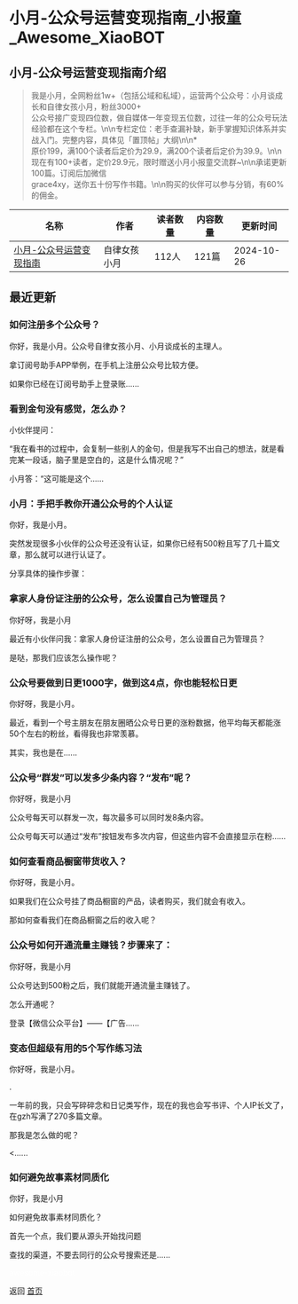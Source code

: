 # 小月-公众号运营变现指南_小报童_Awesome_XiaoBOT

## 小月-公众号运营变现指南介绍
> 我是小月，全网粉丝1w+（包括公域和私域），运营两个公众号：小月谈成长和自律女孩小月，粉丝3000+  
公众号接广变现四位数，做自媒体一年变现五位数，过往一年的公众号玩法经验都在这个专栏。\n\n专栏定位：老手查漏补缺，新手掌握知识体系并实战入门。完整内容，具体见「置顶帖」大纲\n\n*  
原价199，满100个读者后定价为29.9，满200个读者后定价为39.9。\n\n现在有100+读者，定价29.9元，限时赠送小月小报童交流群~\n\n承诺更新100篇。订阅后加微信  
grace4xy，送你五十份写作书籍。\n\n购买的伙伴可以参与分销，有60%的佣金。  
  


|名称|作者|读者数量|内容数量|更新时间|
|---|---|---|---|---|
|[小月-公众号运营变现指南](https://xiaobot.net/p/xiaoyueya?refer=0b133df9-27dc-423b-8101-639049001c13)|自律女孩小月|112人|121篇|2024-10-26|

## 最近更新
### 如何注册多个公众号？

你好，我是小月。公众号自律女孩小月、小月谈成长的主理人。

拿订阅号助手APP举例，在手机上注册公众号比较方便。

如果你已经在订阅号助手上登录账......

### 看到金句没有感觉，怎么办？

小伙伴提问：

“我在看书的过程中，会复制一些别人的金句，但是我写不出自己的想法，就是看完某一段话，脑子里是空白的，这是什么情况呢？”

小月答：“这可能是这个......

### 小月：手把手教你开通公众号的个人认证

你好，我是小月。

突然发现很多小伙伴的公众号还没有认证，如果你已经有500粉且写了几十篇文章，那么就可以进行认证了。

分享具体的操作步骤：

### 拿家人身份证注册的公众号，怎么设置自己为管理员？

你好呀，我是小月

最近有小伙伴问我：拿家人身份证注册的公众号，怎么设置自己为管理员？

是哒，那我们应该怎么操作呢？

### 公众号要做到日更1000字，做到这4点，你也能轻松日更

你好呀，我是小月。

最近，看到一个号主朋友在朋友圈晒公众号日更的涨粉数据，他平均每天都能涨50个左右的粉丝，看得我也非常羡慕。

其实，我也是在......

### 公众号“群发”可以发多少条内容？“发布”呢？

你好呀，我是小月

公众号每天可以群发一次，每次最多可以同时发8条内容。

公众号每天可以通过“发布”按钮发布多次内容，但这些内容不会直接显示在粉......

### 如何查看商品橱窗带货收入？

你好呀，我是小月。

如果我们在公众号挂了商品橱窗的产品，读者购买，我们就会有收入。

那如何查看我们在商品橱窗之后的收入呢？

### 公众号如何开通流量主赚钱？步骤来了：

你好呀，我是小月

公众号达到500粉之后，我们就能开通流量主赚钱了。

怎么开通呢？

登录【微信公众平台】——【广告......

### 变态但超级有用的5个写作练习法

你好呀，我是小月。

.

一年前的我，只会写碎碎念和日记类写作，现在的我也会写书评、个人IP长文了，在gzh写满了270多篇文章。

那我是怎么做的呢？

<......

### 如何避免故事素材同质化

你好，我是小月

如何避免故事素材同质化？

首先一个点，我们要从源头开始找问题

查找的渠道，不要去同行的公众号搜索还是......


<a href="https://github.com/Reno9527/awesome-xiaobot" style="color: white; text-decoration: none;">awesome-xiaobot</a>

返回 [首页](../README.md)

